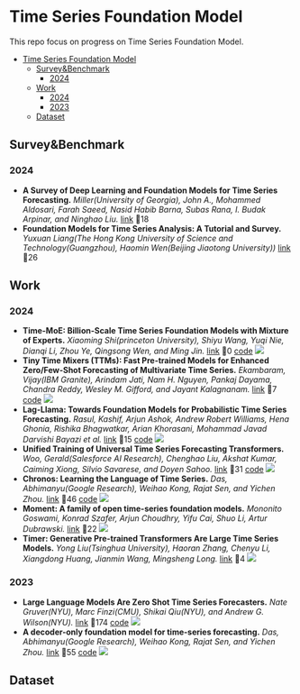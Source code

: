 # Time Series Foundation Model
This repo focus on progress on Time Series Foundation Model.

- [Time Series Foundation Model](#time-series-foundation-model)
  - [Survey\&Benchmark](#surveybenchmark)
    - [2024](#2024)
  - [Work](#work)
    - [2024](#2024-1)
    - [2023](#2023)
  - [Dataset](#dataset)


## Survey&Benchmark

### 2024

- **A Survey of Deep Learning and Foundation Models for Time Series Forecasting.** *Miller(University of Georgia), John A., Mohammed Aldosari, Farah Saeed, Nasid Habib Barna, Subas Rana, I. Budak Arpinar, and Ninghao Liu.* [link](https://arxiv.org/abs/2401.13912) :link:18
- **Foundation Models for Time Series Analysis: A Tutorial and Survey.** *Yuxuan Liang(The Hong Kong University of Science and Technology(Guangzhou), Haomin Wen(Beijing Jiaotong University))* [link](https://arxiv.org/pdf/2403.14735) :link:26

## Work

### 2024

- **Time-MoE: Billion-Scale Time Series Foundation Models with Mixture of Experts.** *Xiaoming Shi(princeton University), Shiyu Wang, Yuqi Nie, Dianqi Li, Zhou Ye, Qingsong Wen, and Ming Jin.* [link](https://arxiv.org/pdf/2409.16040) :link:0 [code](https://github.com/Time-MoE/Time-MoE) ![](https://img.shields.io/github/stars/Time-MoE/Time-MoE?color=yellow)
- **Tiny Time Mixers (TTMs): Fast Pre-trained Models for Enhanced Zero/Few-Shot Forecasting of Multivariate Time Series.** *Ekambaram, Vijay(IBM Granite), Arindam Jati, Nam H. Nguyen, Pankaj Dayama, Chandra Reddy, Wesley M. Gifford, and Jayant Kalagnanam.* [link](https://arxiv.org/abs/2401.03955) :link:7 [code](https://github.com/ibm-granite/granite-tsfm) ![](https://img.shields.io/github/stars/ibm-granite/granite-tsfm?color=yellow)
- **Lag-Llama: Towards Foundation Models for Probabilistic Time Series Forecasting.** *Rasul, Kashif, Arjun Ashok, Andrew Robert Williams, Hena Ghonia, Rishika Bhagwatkar, Arian Khorasani, Mohammad Javad Darvishi Bayazi et al.* [link](https://time-series-foundation-models.github.io/lag-llama.pdf) :link:15 [code](https://github.com/time-series-foundation-models/lag-llama/) ![](https://img.shields.io/github/stars/time-series-foundation-models/lag-llama?color=yellow)
- **Unified Training of Universal Time Series Forecasting Transformers.** *Woo, Gerald(Salesforce AI Research), Chenghao Liu, Akshat Kumar, Caiming Xiong, Silvio Savarese, and Doyen Sahoo.* [link](https://arxiv.org/pdf/2402.02592) :link:31 [code](https://github.com/SalesforceAIResearch/uni2ts) ![](https://img.shields.io/github/stars/SalesforceAIResearch/uni2ts?color=yellow)
- **Chronos: Learning the Language of Time Series.** *Das, Abhimanyu(Google Research), Weihao Kong, Rajat Sen, and Yichen Zhou.* [link](https://arxiv.org/abs/2403.07815) :link:46 [code](https://github.com/amazon-science/chronos-forecasting) ![](https://img.shields.io/github/stars/amazon-science/chronos-forecasting?color=yellow)
- **Moment: A family of open time-series foundation models.** *Mononito Goswami, Konrad Szafer, Arjun Choudhry, Yifu Cai, Shuo Li, Artur Dubrawski.* [link](https://arxiv.org/pdf/2402.03885) :link:22 ![](https://img.shields.io/github/stars/moment-timeseries-foundation-model/moment?color=yellow)
- **Timer: Generative Pre-trained Transformers Are Large Time Series Models.** *Yong Liu(Tsinghua University), Haoran Zhang, Chenyu Li, Xiangdong Huang, Jianmin Wang, Mingsheng Long.* [link](https://openreview.net/forum?id=bYRYb7DMNo) :link:4 ![](https://img.shields.io/github/stars/thuml/Large-Time-Series-Model?color=yellow)

### 2023

- **Large Language Models Are Zero Shot Time Series Forecasters.** *Nate Gruver(NYU), Marc Finzi(CMU), Shikai Qiu(NYU), and Andrew G. Wilson(NYU).* [link](https://arxiv.org/abs/2310.07820) :link:174 [code](https://github.com/ngruver/llmtime) ![](https://img.shields.io/github/stars/ngruver/llmtime?color=yellow)
- **A decoder-only foundation model for time-series forecasting.** *Das, Abhimanyu(Google Research), Weihao Kong, Rajat Sen, and Yichen Zhou.* [link](https://arxiv.org/pdf/2310.10688) :link:55 [code](https://github.com/google-research/timesfm) ![](https://img.shields.io/github/stars/google-research/timesfm?color=yellow)

## Dataset